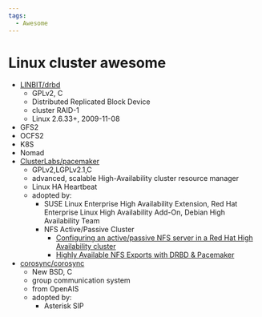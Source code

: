 ```yaml
---
tags:
  - Awesome
---
```


# Linux cluster awesome

- [LINBIT/drbd](https://github.com/LINBIT/drbd)
  - GPLv2, C
  - Distributed Replicated Block Device
  - cluster RAID-1
  - Linux 2.6.33+, 2009-11-08
- GFS2
- OCFS2
- K8S
- Nomad
- [ClusterLabs/pacemaker](https://github.com/ClusterLabs/pacemaker)
  - GPLv2,LGPLv2.1,C
  - advanced, scalable High-Availability cluster resource manager
  - Linux HA Heartbeat
  - adopted by:
    - SUSE Linux Enterprise High Availability Extension, Red Hat Enterprise Linux High Availability Add-On, Debian High Availability Team
    - NFS Active/Passive Cluster
      - [Configuring an active/passive NFS server in a Red Hat High Availability cluster](https://access.redhat.com/documentation/en-us/red_hat_enterprise_linux/8/html/configuring_and_managing_high_availability_clusters/assembly_configuring-active-passive-nfs-server-in-a-cluster-configuring-and-managing-high-availability-clusters)
      - [Highly Available NFS Exports with DRBD & Pacemaker](https://linbit.com/blog/highly-available-nfs-targets-with-drbd-pacemaker/)
- [corosync/corosync](https://github.com/corosync/corosync)
  - New BSD, C
  - group communication system
  - from OpenAIS
  - adopted by:
    - Asterisk SIP
